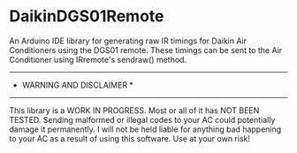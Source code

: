# DaikinDGS01Remote

An Arduino IDE library for generating raw IR timings for Daikin Air Conditioners
using the DGS01 remote. These timings can be sent to the Air Conditioner using
IRremote's sendraw() method.


**************************
* WARNING AND DISCLAIMER *
**************************

This library is a WORK IN PROGRESS. Most or all of it has NOT BEEN TESTED. Sending
malformed or illegal codes to your AC could potentially damage it permanently. I
will not be held liable for anything bad happening to your AC as a result of using
this software. Use at your own risk!
